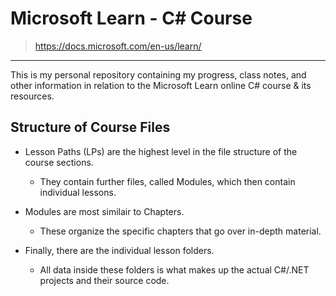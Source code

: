 # Microsoft Learn - C# Course

> <https://docs.microsoft.com/en-us/learn/>

---

This is my personal repository containing my progress, class notes, and other information in relation to the Microsoft Learn online C# course & its resources.

## Structure of Course Files

- Lesson Paths (LPs) are the highest level in the file structure of the course sections.

  - They contain further files, called Modules, which then contain individual lessons.

- Modules are most similair to Chapters.

  - These organize the specific chapters that go over in-depth material.

- Finally, there are the individual lesson folders.
  - All data inside these folders is what makes up the actual C#/.NET projects and their source code.
